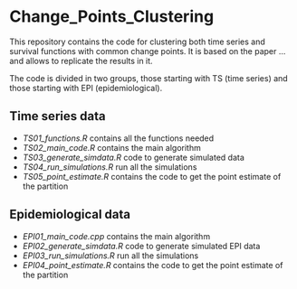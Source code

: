 # Change_Points_Clustering
This repository contains the code for clustering both time series and survival functions with common change points. It is based on the paper ... and allows to replicate the results in it.

The code is divided in two groups, those starting with TS (time series) and those starting with EPI (epidemiological). 

## Time series data 

- *TS01_functions.R* contains all the functions needed
- *TS02_main_code.R* contains the main algorithm
- *TS03_generate_simdata.R* code to generate simulated data
- *TS04_run_simulations.R* run all the simulations
- *TS05_point_estimate.R* contains the code to get the point estimate of the partition 

## Epidemiological data

- *EPI01_main_code.cpp* contains the main algorithm
- *EPI02_generate_simdata.R* code to generate simulated EPI data
- *EPI03_run_simulations.R* run all the simulations
- *EPI04_point_estimate.R* contains the code to get the point estimate of the partition 
